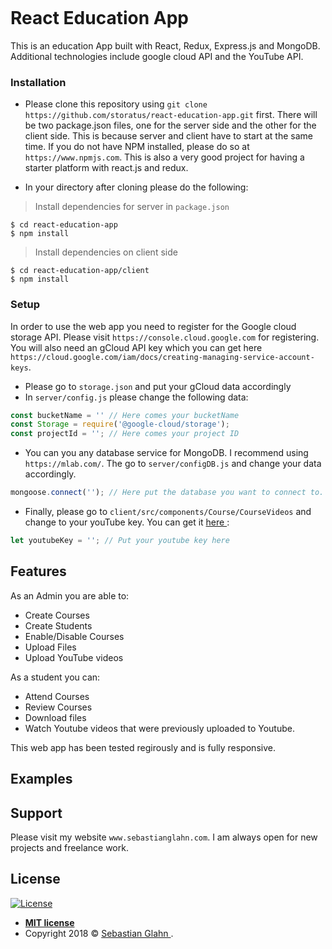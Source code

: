 <a href="http://www.sebastianglahn.com"><img src="http://www.sebastianglahn.com/images/portfolio/portfolio_education/education_2_portfolio.png" alt=""></a>



# React Education App

This is an education App built with React, Redux, Express.js and MongoDB. Additional technologies include google cloud API and the YouTube API.


### Installation

- Please clone this repository using `git clone https://github.com/storatus/react-education-app.git` first. There will be two package.json files, one for the server side and the other for the client side.
This is because server and client have to start at the same time. If you do not have NPM installed, please do so at `https://www.npmjs.com`. This is also a very good project for having a starter platform with react.js and redux.

- In your directory after cloning please do the following:

> Install dependencies for server in `package.json`

```shell
$ cd react-education-app
$ npm install
```
> Install dependencies on client side

```shell
$ cd react-education-app/client
$ npm install
```

### Setup

In order to use the web app you need to register for the Google cloud storage API. Please visit `https://console.cloud.google.com` for registering.
You will also need an gCloud API key which you can get here `https://cloud.google.com/iam/docs/creating-managing-service-account-keys`.

- Please go to `storage.json` and put your gCloud data accordingly
- In `server/config.js` please change the following data:

```javascript
const bucketName = '' // Here comes your bucketName
const Storage = require('@google-cloud/storage');
const projectId = ''; // Here comes your project ID
```
- You can you any database service for MongoDB. I recommend using `https://mlab.com/`. The go to `server/configDB.js` and change your data accordingly.

```javascript
mongoose.connect(''); // Here put the database you want to connect to.
```
- Finally, please go to `client/src/components/Course/CourseVideos` and change to your youTube key. You can get it <a href="https://developers.google.com/youtube/v3/" target="_blank"> here </a> :

```javascript
let youtubeKey = ''; // Put your youtube key here
```

## Features

As an Admin you are able to:

- Create Courses
- Create Students
- Enable/Disable Courses
- Upload Files
- Upload YouTube videos

As a student you can:

- Attend Courses
- Review Courses
- Download files
- Watch Youtube videos that were previously uploaded to Youtube.

This web app has been tested regirously and is fully responsive.

## Examples



## Support

Please visit my website `www.sebastianglahn.com`. I am always open for new projects and freelance work.

## License

[![License](http://img.shields.io/:license-mit-blue.svg?style=flat-square)](http://badges.mit-license.org)

- **[MIT license](http://opensource.org/licenses/mit-license.php)**
- Copyright 2018 © <a href="http://www.sebastianglahn.com" target="_blank"> Sebastian Glahn </a>.





<!--
## Team

> Or Contributors/People

| <a href="http://fvcproductions.com" target="_blank">**FVCproductions**</a> | <a href="http://fvcproductions.com" target="_blank">**FVCproductions**</a> | <a href="http://fvcproductions.com" target="_blank">**FVCproductions**</a> |
| :---: |:---:| :---:|
| [![FVCproductions](https://avatars1.githubusercontent.com/u/4284691?v=3&s=200)](http://fvcproductions.com)    | [![FVCproductions](https://avatars1.githubusercontent.com/u/4284691?v=3&s=200)](http://fvcproductions.com) | [![FVCproductions](https://avatars1.githubusercontent.com/u/4284691?v=3&s=200)](http://fvcproductions.com)  |
| <a href="http://github.com/fvcproductions" target="_blank">`github.com/fvcproductions`</a> | <a href="http://github.com/fvcproductions" target="_blank">`github.com/fvcproductions`</a> | <a href="http://github.com/fvcproductions" target="_blank">`github.com/fvcproductions`</a> |

- You can just grab their GitHub profile image URL
- You should probably resize their picture using `?s=200` at the end of the image URL.

---

## FAQ

- **How do I do *specifically* so and so?**
    - No problem! Just do this.

---

## Support

Reach out to me at one of the following places!

- Website at <a href="http://fvcproductions.com" target="_blank">`fvcproductions.com`</a>
- Twitter at <a href="http://twitter.com/fvcproductions" target="_blank">`@fvcproductions`</a>
- Insert more social links here.

---

## Donations (Optional)

- You could include a <a href="https://cdn.rawgit.com/gratipay/gratipay-badge/2.3.0/dist/gratipay.png" target="_blank">Gratipay</a> link as well.

[![Support via Gratipay](https://cdn.rawgit.com/gratipay/gratipay-badge/2.3.0/dist/gratipay.png)](https://gratipay.com/fvcproductions/)


---

## License

[![License](http://img.shields.io/:license-mit-blue.svg?style=flat-square)](http://badges.mit-license.org)

- **[MIT license](http://opensource.org/licenses/mit-license.php)**
- Copyright 2015 © <a href="http://fvcproductions.com" target="_blank">FVCproductions</a>.

-->
